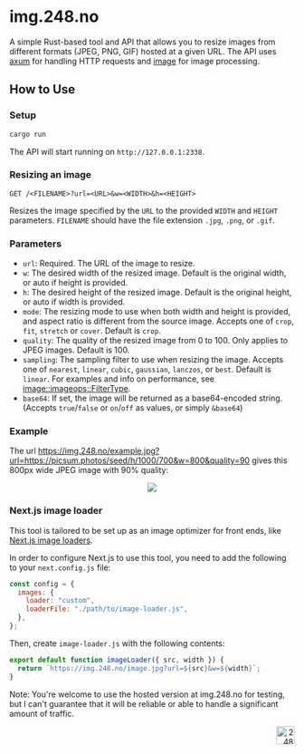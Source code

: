 # img.248.no

A simple Rust-based tool and API that allows you to resize images from different formats (JPEG, PNG, GIF) hosted at a given URL. The API uses [axum](https://docs.rs/axum/) for handling HTTP requests and [image](https://docs.rs/image/) for image processing.

## How to Use

### Setup

```bash
cargo run
```

The API will start running on `http://127.0.0.1:2338`.

### Resizing an image

`GET /<FILENAME>?url=<URL>&w=<WIDTH>&h=<HEIGHT>`

Resizes the image specified by the `URL` to the provided `WIDTH` and `HEIGHT` parameters. `FILENAME` should have the file extension `.jpg`, `.png`, or `.gif`.

### Parameters

- `url`: Required. The URL of the image to resize.
- `w`: The desired width of the resized image. Default is the original width, or auto if height is provided.
- `h`: The desired height of the resized image. Default is the original height, or auto if width is provided.
- `mode`: The resizing mode to use when both width and height is provided, and aspect ratio is different from the source image. Accepts one of `crop`, `fit`, `stretch` or `cover`. Default is `crop`.
- `quality`: The quality of the resized image from 0 to 100. Only applies to JPEG images. Default is 100.
- `sampling`: The sampling filter to use when resizing the image. Accepts one of `nearest`, `linear`, `cubic`, `gaussian`, `lanczos`, or `best`. Default is `linear`. For examples and info on performance, see [image::imageops::FilterType](https://docs.rs/image/latest/image/imageops/enum.FilterType.html).
- `base64`: If set, the image will be returned as a base64-encoded string. (Accepts `true`/`false` or `on`/`off` as values, or simply `&base64`)

### Example

The url https://img.248.no/example.jpg?url=https://picsum.photos/seed/h/1000/700&w=800&quality=90 gives this 800px wide JPEG image with 90% quality:

<div align="center">
  <a href="https://img.248.no/example.jpg?url=https://picsum.photos/seed/h/1000/700&w=800&quality=90">
    <img src="https://img.248.no/example.jpg?url=https://picsum.photos/seed/h/1000/700&w=800&quality=90">
  </a>
</div>

### Next.js image loader

This tool is tailored to be set up as an image optimizer for front ends, like [Next.js image loaders](https://nextjs.org/docs/app/api-reference/next-config-js/images).

In order to configure Next.js to use this tool, you need to add the following to your `next.config.js` file:

```js
const config = {
  images: {
    loader: "custom",
    loaderFile: "./path/to/image-loader.js",
  },
};
```

Then, create `image-loader.js` with the following contents:

```js
export default function imageLoader({ src, width }) {
  return `https://img.248.no/image.jpg?url=${src}&w=${width}`;
}
```

Note: You're welcome to use the hosted version at img.248.no for testing, but I can't guarantee that it will be reliable or able to handle a significant amount of traffic.

<div align="right"><img src="https://github-production-user-asset-6210df.s3.amazonaws.com/1774972/269361517-d0d8e30e-4a25-4ba2-b926-2a42da1156f8.svg" width="32" alt="248"></div>
